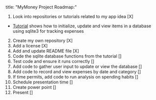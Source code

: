 title: "MyMoney Project Roadmap:"
1. Look into repositories or tutorials related to my app idea [X]
  - [Tutorial](https://youtu.be/sYBDJ15dNVc) shows how to initialize, update and view items in a database using sqlite3 for tracking expenses
2. Create my own repository [X]
3. Add a license [X]
4. Add and update README file [X]
5. Code the sqlite database functions from the tutorial []
6. Test code and ensure it runs correctly []
7. Add code to gather user input to update or view the database []
8. Add code to record and view expenses by date and category []
9. If time permits, add code to run analysis on spending habits []
10. Schedule presentation time []
11. Create power point []
12. Present []
